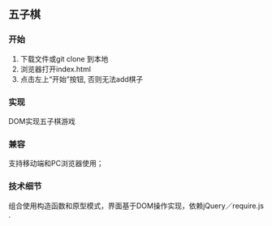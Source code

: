 ## 五子棋

### 开始

1. 下载文件或git clone 到本地
2. 浏览器打开index.html
3. 点击左上“开始”按钮, 否则无法add棋子


### 实现

DOM实现五子棋游戏


### 兼容
支持移动端和PC浏览器使用；


### 技术细节

组合使用构造函数和原型模式，界面基于DOM操作实现，依赖jQuery／require.js .